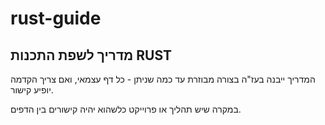 # rust-guide
## מדריך לשפת התכנות RUST
המדריך ייבנה בעז"ה בצורה מבוזרת עד כמה שניתן - כל דף עצמאי, ואם צריך הקדמה יופיע קישור.

במקרה שיש תהליך או פרוייקט כלשהוא יהיה קישורים בין הדפים.
